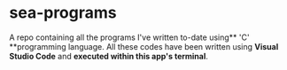 # sea-programs

A repo containing all the programs I've written to-date using** 'C' **programming language. All these codes have been written using **Visual Studio Code** and **executed within this app's terminal**.

